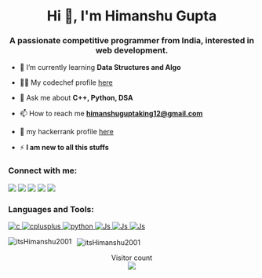 <h1 align="center">Hi 👋, I'm Himanshu Gupta</h1>
<h3 align="center">A passionate competitive programmer from India, interested in web development.</h3>

- 🌱 I’m currently learning **Data Structures and Algo**

- 👨‍💻 My codechef profile [here](https://www.codechef.com/users/itshimanshu007)

- 💬 Ask me about **C++, Python, DSA**

- 📫 How to reach me **himanshuguptaking12@gmail.com**

- 📄 my hackerrank profile [here](https://www.hackerrank.com/itshimanshu)

- ⚡ **I am new to all this stuffs**

<h3 align="left">Connect with me:</h3>

[<img src="https://img.shields.io/badge/LinkedIn-0077B5?style=for-the-badge&logo=linkedin&logoColor=white"/>](https://www.linkedin.com/in/himanshu-gupta-111488175/)
[<img src="https://img.shields.io/badge/GitHub-100000?style=for-the-badge&logo=github&logoColor=white"/>](https://github.com/itsHimanshu2001)
[<img src="https://img.shields.io/badge/Codechef-12100E?style=for-the-badge&logo=codechef&logoColor=white"/>](https://www.codechef.com/users/itshimanshu007)
[<img src="https://img.shields.io/badge/Hackerrank-EA4C89?style=for-the-badge&logo=hackerrank&logoColor=green"/>](https://www.hackerrank.com/itshimanshu)
[<img src="https://img.shields.io/badge/-Codeforces-blue?style=for-the-badge&logo=codeforces&logoColor=white"/>](https://codeforces.com/profile/itshimanshu2001#)

<h3 align="left">Languages and Tools:</h3>
<p align="left"> 
  <a href="https://www.cprogramming.com/" target="_blank"> 
    <img src="https://img.shields.io/badge/C-00599C?style=for-the-badge&logo=c&logoColor=white" alt="c"/> 
  </a> 
  <a href="https://www.w3schools.com/cpp/" target="_blank"> 
    <img src="https://img.shields.io/badge/C%2B%2B-00599C?style=for-the-badge&logo=c%2B%2B&logoColor=white" alt="cplusplus" /> 
  </a> 
  <a href="https://www.python.org" target="_blank"> 
    <img src="https://img.shields.io/badge/Python-14354C?style=for-the-badge&logo=python&logoColor=white" alt="python" /> 
  </a> 
  <a href="https://www.w3schools.com/js/DEFAULT.asp" target="_blank"> 
    <img src="https://img.shields.io/badge/Javascript-12100E?style=for-the-badge&logo=javascript&logoColor=yellow" alt="Js" /> 
  </a> 
   <a href="https://www.w3schools.com/css/" target="_blank"> 
    <img src="https://img.shields.io/badge/css3-FFA500?style=for-the-badge&logo=css3&logoColor=blue" alt="Js" /> 
  </a> 
  <a href="#" target="_blank"> 
    <img src="https://img.shields.io/badge/html5-ffdb58?style=for-the-badge&logo=html5&logoColor=black" alt="Js" /> 
  </a> 
</p>

<p>
  <img align="left" src="https://github-readme-stats.vercel.app/api/top-langs?username=itsHimanshu2001&show_icons=true&theme=dracula&layout=compact" alt="itsHimanshu2001"/>
</p>

<p>
  &nbsp;
  <img align="center" src="https://github-readme-stats.vercel.app/api?username=itsHimanshu2001&show_icons=true&theme=drakula" alt="itsHimanshu2001" />
</p>

<p align="center"> 
  Visitor count<br>
  <img src="https://profile-counter.glitch.me/itsHimanshu2001/count.svg" />
</p>
